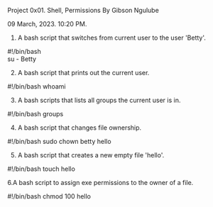 Project 0x01. Shell, Permissions By Gibson Ngulube

09 March, 2023. 10:20 PM. 

1. A bash script that switches from current user to the user 'Betty'.

#!/bin/bash  
su - Betty

2. A bash script that prints out the current user.

#!/bin/bash
whoami

3. A bash scripts that lists all groups the current user is in.

#!/bin/bash
groups

4. A bash script that changes file ownership.

#!/bin/bash
sudo chown betty hello

5. A bash script that creates a new empty file 'hello'.

#!/bin/bash
touch hello

6.A bash script to assign exe permissions to the owner of a file.

#!/bin/bash
chmod 100 hello

 

